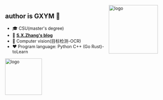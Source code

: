 <!--
**GXYM/GXYM** is a ✨ _special_ ✨ repository because its `README.md` (this file) appears on your GitHub profile.

Here are some ideas to get you started:

- 🔭 I’m currently working on ...
- 🌱 I’m currently learning ...
- 👯 I’m looking to collaborate on ...
- 🤔 I’m looking for help with ...
- 💬 Ask me about ...
- 📫 How to reach me: ...
- 😄 Pronouns: ...
- ⚡ Fun fact: ...
- 用于显示编程语言比例
- [![Top Langs](https://github-readme-stats.vercel.app/api/top-langs/?username=GXYM&layout=compact)](https://github.com/GXYM/github-readme-stats)
- 黑色背景显示stars
- ![leilei's github stats](https://github-readme-stats.vercel.app/api?username=GXYM&show_icons=true&theme=radical)
- ![leilei's github stats](https://github-readme-stats.vercel.app/api?username=GXYM&show_icons=true)
-->

<img src="https://github-readme-stats.vercel.app/api?username=GXYM&show_icons=true" alt="logo" height="160" align="right" style="margin: 5px; margin-bottom: 20px;" />

## author is GXYM 👋
- 🎓 CSU(master's degree)
- 📖 [**S.X.Zhang's blog**]([https://blog.csdn.net/LEILEI18A](https://gxym.github.io/))
- 🔭 Computer vision(目标检测-OCR)
- ❤  Program language: Python C++ (Go Rust)-toLearn 

<img src="https://github-profile-trophy.vercel.app/?username=GXYM&theme=flat" alt="logo" height="120" align="center" style="margin: auto; margin-bottom: 20px;" />
